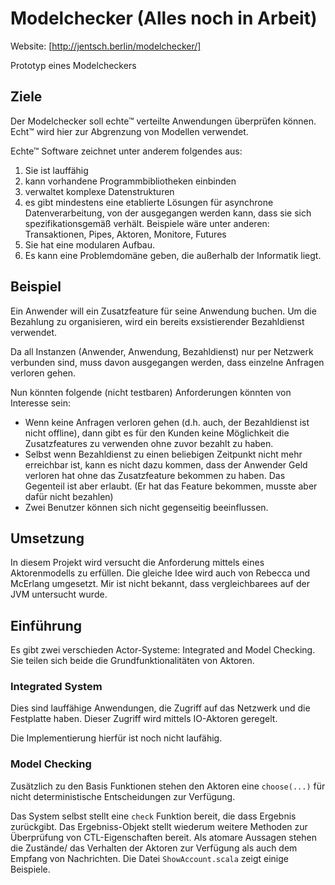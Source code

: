 # Modelchecker (Alles noch in Arbeit)

Website: [http://jentsch.berlin/modelchecker/]

Prototyp eines Modelcheckers

## Ziele

Der Modelchecker soll echte™ verteilte Anwendungen überprüfen können. Echt™ wird hier zur Abgrenzung von Modellen verwendet.

Echte™ Software zeichnet unter anderem folgendes aus:

1. Sie ist lauffähig
2. kann vorhandene Programmbibliotheken einbinden
3. verwaltet komplexe Datenstrukturen
4. es gibt mindestens eine etablierte Lösungen für asynchrone Datenverarbeitung, von der ausgegangen werden kann, dass sie sich spezifikationsgemäß verhält. Beispiele wäre unter anderen: Transaktionen, Pipes, Aktoren, Monitore, Futures
5. Sie hat eine modularen Aufbau.
6. Es kann eine Problemdomäne geben, die außerhalb der Informatik liegt.

## Beispiel

Ein Anwender will ein Zusatzfeature für seine Anwendung buchen. Um die Bezahlung zu organisieren, wird ein bereits exsistierender Bezahldienst verwendet.

Da all Instanzen (Anwender, Anwendung, Bezahldienst) nur per Netzwerk verbunden sind, muss davon ausgegangen werden, dass einzelne Anfragen verloren gehen.

Nun könnten folgende (nicht testbaren) Anforderungen könnten von Interesse sein:
* Wenn keine Anfragen verloren gehen (d.h. auch, der Bezahldienst ist nicht offline), dann gibt es für den Kunden keine Möglichkeit die Zusatzfeatures zu verwenden ohne zuvor bezahlt zu haben.
* Selbst wenn Bezahldienst zu einen beliebigen Zeitpunkt nicht mehr erreichbar ist, kann es nicht dazu kommen, dass der Anwender Geld verloren hat ohne das Zusatzfeature bekommen zu haben. Das Gegenteil ist aber erlaubt. (Er hat das Feature bekommen, musste aber dafür nicht bezahlen)
* Zwei Benutzer können sich nicht gegenseitig beeinflussen.

## Umsetzung

In diesem Projekt wird versucht die Anforderung mittels eines Aktorenmodells zu erfüllen. Die gleiche Idee wird auch von Rebecca und McErlang umgesetzt. Mir ist nicht bekannt, dass vergleichbarees auf der JVM untersucht wurde.

## Einführung

Es gibt zwei verschieden Actor-Systeme: Integrated and Model Checking. Sie teilen sich beide die Grundfunktionalitäten von Aktoren.

### Integrated System

Dies sind lauffähige Anwendungen, die Zugriff auf das Netzwerk und die Festplatte haben. Dieser Zugriff wird mittels IO-Aktoren geregelt.

Die Implementierung hierfür ist noch nicht laufähig.

### Model Checking

Zusätzlich zu den Basis Funktionen stehen den Aktoren eine ```choose(...)``` für nicht deterministische Entscheidungen zur Verfügung.

Das System selbst stellt eine ```check``` Funktion bereit, die dass Ergebnis zurückgibt. Das Ergebniss-Objekt stellt wiederum weitere Methoden zur Überprüfung von CTL-Eigenschaften bereit. Als atomare Aussagen stehen die Zustände/ das Verhalten der Aktoren zur Verfügung als auch dem Empfang von Nachrichten. Die Datei ```ShowAccount.scala``` zeigt einige Beispiele.
